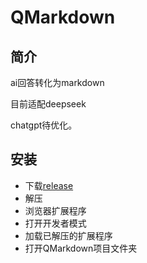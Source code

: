 # QMarkdown

## 简介

ai回答转化为markdown

目前适配deepseek

chatgpt待优化。


## 安装

- 下载[release](https://github.com/iQNRen/QMarkdown/releases)
- 解压
- 浏览器扩展程序
- 打开开发者模式
- 加载已解压的扩展程序
- 打开QMarkdown项目文件夹


